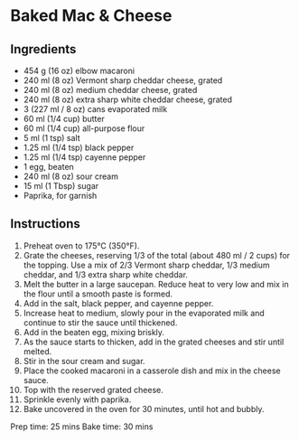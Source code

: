 # Baked Mac & Cheese

## Ingredients
- 454 g (16 oz) elbow macaroni
- 240 ml (8 oz) Vermont sharp cheddar cheese, grated
- 240 ml (8 oz) medium cheddar cheese, grated
- 240 ml (8 oz) extra sharp white cheddar cheese, grated  
- 3 (227 ml / 8 oz) cans evaporated milk
- 60 ml (1/4 cup) butter
- 60 ml (1/4 cup) all-purpose flour
- 5 ml (1 tsp) salt
- 1.25 ml (1/4 tsp) black pepper
- 1.25 ml (1/4 tsp) cayenne pepper
- 1 egg, beaten
- 240 ml (8 oz) sour cream
- 15 ml (1 Tbsp) sugar
- Paprika, for garnish

## Instructions

1. Preheat oven to 175°C (350°F).
2. Grate the cheeses, reserving 1/3 of the total (about 480 ml / 2 cups) for the topping. Use a mix of 2/3 Vermont sharp cheddar, 1/3 medium cheddar, and 1/3 extra sharp white cheddar.
3. Melt the butter in a large saucepan. Reduce heat to very low and mix in the flour until a smooth paste is formed.
4. Add in the salt, black pepper, and cayenne pepper.
5. Increase heat to medium, slowly pour in the evaporated milk and continue to stir the sauce until thickened.
6. Add in the beaten egg, mixing briskly.
7. As the sauce starts to thicken, add in the grated cheeses and stir until melted.
8. Stir in the sour cream and sugar.
9. Place the cooked macaroni in a casserole dish and mix in the cheese sauce.
10. Top with the reserved grated cheese.
11. Sprinkle evenly with paprika.
12. Bake uncovered in the oven for 30 minutes, until hot and bubbly.

Prep time: 25 mins
Bake time: 30 mins

